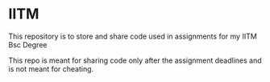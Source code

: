 # IITM
This repository is to store and share code used in assignments for my IITM Bsc Degree

This repo is meant for sharing code only after the assignment deadlines and is not meant for cheating.
